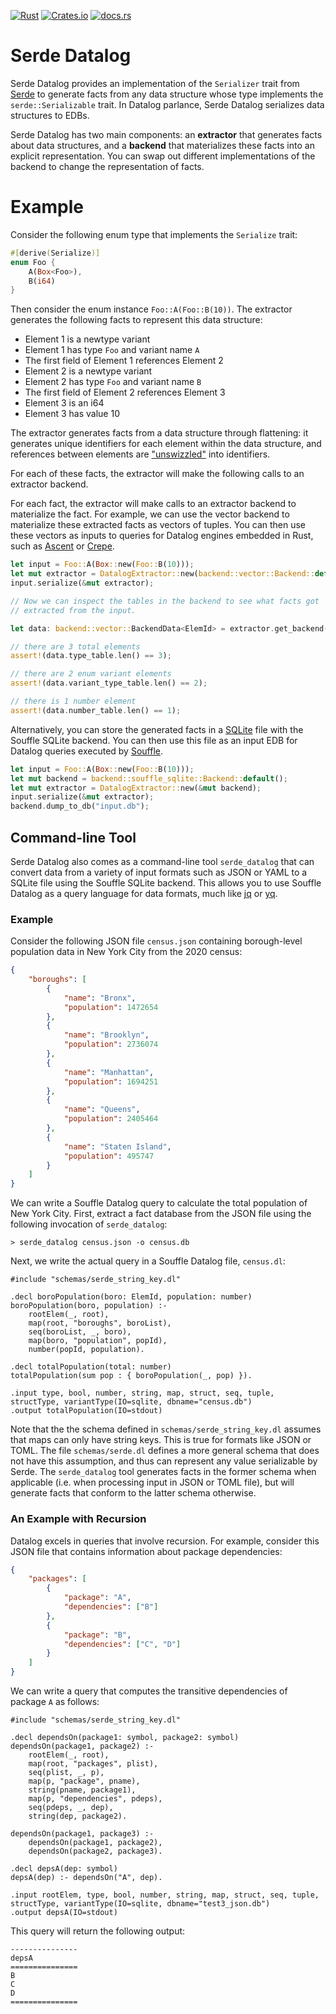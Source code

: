 [![Rust](https://github.com/rolph-recto/serde_datalog/actions/workflows/rust.yml/badge.svg)](https://github.com/rolph-recto/serde_datalog/actions/workflows/rust.yml)
[![Crates.io](https://img.shields.io/crates/v/serde_datalog?color=blue)](https://crates.io/crates/serde_datalog)
[![docs.rs](https://img.shields.io/docsrs/serde_datalog)](https://docs.rs/serde_datalog/latest/serde_datalog/)

# Serde Datalog

Serde Datalog provides an implementation of the `Serializer` trait from
[Serde](https://serde.rs/) to generate facts from any data structure whose type
implements the `serde::Serializable` trait. In Datalog parlance, Serde Datalog
serializes data structures to EDBs.

Serde Datalog has two main components: an **extractor** that generates facts
about data structures, and a **backend** that materializes these facts into
an explicit representation. You can swap out different implementations of the
backend to change the representation of facts.

# Example

Consider the following enum type that implements the `Serialize` trait:

```rust
#[derive(Serialize)]
enum Foo {
    A(Box<Foo>),
    B(i64)
}
```

Then consider the enum instance `Foo::A(Foo::B(10))`. The extractor
generates the following facts to represent this data structure:

- Element 1 is a newtype variant
- Element 1 has type `Foo` and variant name `A`
- The first field of Element 1 references Element 2
- Element 2 is a newtype variant
- Element 2 has type `Foo` and variant name `B`
- The first field of Element 2 references Element 3
- Element 3 is an i64
- Element 3 has value 10

The extractor generates facts from a data structure through flattening:
it generates unique identifiers for each element within the data structure,
and references between elements are
["unswizzled"](https://en.wikipedia.org/wiki/Pointer_swizzling)
into identifiers.

For each of these facts, the extractor will make the following calls to an
extractor backend.

For each fact, the extractor will make calls to an extractor backend 
to materialize the fact. For example, we can use the vector backend to
materialize these extracted facts as vectors of tuples.
You can then use these vectors as inputs to queries for Datalog engines embedded
in Rust, such as [Ascent](https://crates.io/crates/ascent) or
[Crepe](https://docs.rs/crepe/latest/crepe/).

```rust
let input = Foo::A(Box::new(Foo::B(10)));
let mut extractor = DatalogExtractor::new(backend::vector::Backend::default());
input.serialize(&mut extractor);

// Now we can inspect the tables in the backend to see what facts got
// extracted from the input.

let data: backend::vector::BackendData<ElemId> = extractor.get_backend().get_data();

// there are 3 total elements
assert!(data.type_table.len() == 3);

// there are 2 enum variant elements
assert!(data.variant_type_table.len() == 2);

// there is 1 number element
assert!(data.number_table.len() == 1);
```

Alternatively, you can store the generated facts in a [SQLite](https://sqlite)
file with the Souffle SQLite backend. You can then use this file as an input
EDB for Datalog queries executed by [Souffle](https://souffle-lang.github.io).

```rust
let input = Foo::A(Box::new(Foo::B(10)));
let mut backend = backend::souffle_sqlite::Backend::default();
let mut extractor = DatalogExtractor::new(&mut backend);
input.serialize(&mut extractor);
backend.dump_to_db("input.db");
```

## Command-line Tool

Serde Datalog also comes as a command-line tool `serde_datalog` that can convert
data from a variety of input formats such as JSON or YAML to a SQLite file
using the Souffle SQLite backend. This allows you to use Souffle Datalog as a
query language for data formats, much like [jq](https://jqlang.github.io/jq/)
or [yq](https://mikefarah.gitbook.io/yq).

### Example

Consider the following JSON file `census.json` containing borough-level
population data in New York City from the 2020 census:

```json
{
	"boroughs": [
		{
			"name": "Bronx",
			"population": 1472654
		},
		{
			"name": "Brooklyn",
			"population": 2736074
		},
		{
			"name": "Manhattan",
			"population": 1694251
		},
		{
			"name": "Queens",
			"population": 2405464
		},
		{
			"name": "Staten Island",
			"population": 495747
		}
	]
}
```

We can write a Souffle Datalog query to calculate the total population of
New York City. First, extract a fact database from the JSON file using
the following invocation of `serde_datalog`:

```
> serde_datalog census.json -o census.db
```

Next, we write the actual query in a Souffle Datalog file, `census.dl`:

```
#include "schemas/serde_string_key.dl"

.decl boroPopulation(boro: ElemId, population: number)
boroPopulation(boro, population) :-
    rootElem(_, root),
    map(root, "boroughs", boroList),
    seq(boroList, _, boro),
    map(boro, "population", popId),
    number(popId, population).

.decl totalPopulation(total: number)
totalPopulation(sum pop : { boroPopulation(_, pop) }).

.input type, bool, number, string, map, struct, seq, tuple, structType, variantType(IO=sqlite, dbname="census.db")
.output totalPopulation(IO=stdout)
```

Note that the the schema defined in `schemas/serde_string_key.dl` assumes
that maps can only have string keys. This is true for formats like JSON or TOML.
The file `schemas/serde.dl` defines a more general schema that does not have
this assumption, and thus can represent any value serializable by Serde.
The `serde_datalog` tool generates facts in the former schema when applicable
(i.e. when processing input in JSON or TOML file), but will generate facts that
conform to the latter schema otherwise.

### An Example with Recursion

Datalog excels in queries that involve recursion. For example, consider this
JSON file that contains information about package dependencies:

```json
{
    "packages": [
        {
            "package": "A",
            "dependencies": ["B"]
        },
        {
            "package": "B",
            "dependencies": ["C", "D"]
        }
    ]
}
```

We can write a query that computes the transitive dependencies of package `A`
as follows:

```
#include "schemas/serde_string_key.dl"

.decl dependsOn(package1: symbol, package2: symbol)
dependsOn(package1, package2) :-
    rootElem(_, root),
    map(root, "packages", plist),
    seq(plist, _, p),
    map(p, "package", pname),
    string(pname, package1),
    map(p, "dependencies", pdeps),
    seq(pdeps, _, dep),
    string(dep, package2).

dependsOn(package1, package3) :-
    dependsOn(package1, package2),
    dependsOn(package2, package3).

.decl depsA(dep: symbol)
depsA(dep) :- dependsOn("A", dep).

.input rootElem, type, bool, number, string, map, struct, seq, tuple, structType, variantType(IO=sqlite, dbname="test3_json.db")
.output depsA(IO=stdout)
```

This query will return the following output:

```
---------------
depsA
===============
B
C
D
===============
```